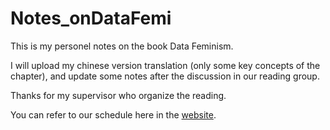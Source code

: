 # Notes_onDataFemi

This is my personel notes on the book Data Feminism. 

I will upload my chinese version translation (only some key concepts of the chapter), and update some notes after the discussion in our reading group. 

Thanks for my supervisor who organize the reading. 

You can refer to our schedule here in the [website](https://sites.google.com/ids.osaka-u.ac.jp/ethics-reading-group).

